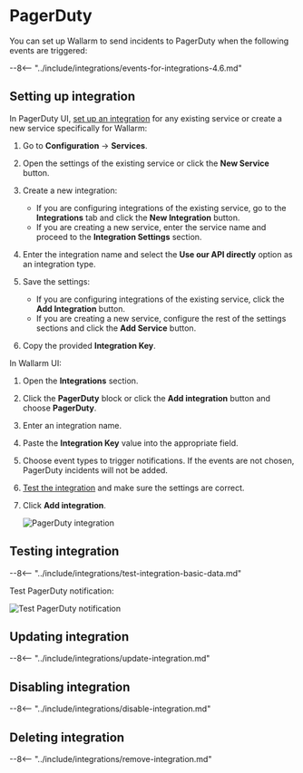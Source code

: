 [link-pagerduty-docs]: https://support.pagerduty.com/docs/services-and-integrations

#   PagerDuty

You can set up Wallarm to send incidents to PagerDuty when the following events are triggered:

--8<-- "../include/integrations/events-for-integrations-4.6.md"

##  Setting up integration

In PagerDuty UI, [set up an integration][link-pagerduty-docs] for any existing service or create a new service specifically for Wallarm:

1. Go to **Configuration** → **Services**.
2. Open the settings of the existing service or click the **New Service** button.
3. Create a new integration:

    *   If you are configuring integrations of the existing service, go to the **Integrations** tab and click the **New Integration** button.
    *   If you are creating a new service, enter the service name and proceed to the **Integration Settings** section.
4. Enter the integration name and select the **Use our API directly** option as an integration type.
5. Save the settings:

    *   If you are configuring integrations of the existing service, click the **Add Integration** button.
    *   If you are creating a new service, configure the rest of the settings sections and click the **Add Service** button.
    
5. Copy the provided **Integration Key**.

In Wallarm UI:

1. Open the **Integrations** section.
2. Click the **PagerDuty** block or click the **Add integration** button and choose **PagerDuty**. 
3. Enter an integration name.
4. Paste the **Integration Key** value into the appropriate field.
5. Choose event types to trigger notifications. If the events are not chosen, PagerDuty incidents will not be added.
6. [Test the integration](#testing-integration) and make sure the settings are correct.
7. Click **Add integration**.

    ![PagerDuty integration](../../../images/user-guides/settings/integrations/add-pagerduty-integration.png)

## Testing integration

--8<-- "../include/integrations/test-integration-basic-data.md"

Test PagerDuty notification:

![Test PagerDuty notification](../../../images/user-guides/settings/integrations/test-pagerduty-scope-changed.png)

## Updating integration

--8<-- "../include/integrations/update-integration.md"

## Disabling integration

--8<-- "../include/integrations/disable-integration.md"

## Deleting integration

--8<-- "../include/integrations/remove-integration.md"
